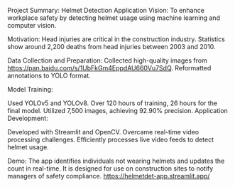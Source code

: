 Project Summary: Helmet Detection Application
Vision:
To enhance workplace safety by detecting helmet usage using machine learning and computer vision.

Motivation:
Head injuries are critical in the construction industry. Statistics show around 2,200 deaths from head injuries between 2003 and 2010.

Data Collection and Preparation:
Collected high-quality images from https://pan.baidu.com/s/1UbFkGm4EppdAU660Vu7SdQ.
Reformatted annotations to YOLO format.

Model Training:

Used YOLOv5 and YOLOv8.
Over 120 hours of training, 26 hours for the final model.
Utilized 7,500 images, achieving 92.90% precision.
Application Development:

Developed with Streamlit and OpenCV.
Overcame real-time video processing challenges.
Efficiently processes live video feeds to detect helmet usage.

Demo:
The app identifies individuals not wearing helmets and updates the count in real-time. It is designed for use on construction sites to notify managers of safety compliance.
https://helmetdet-app.streamlit.app/

